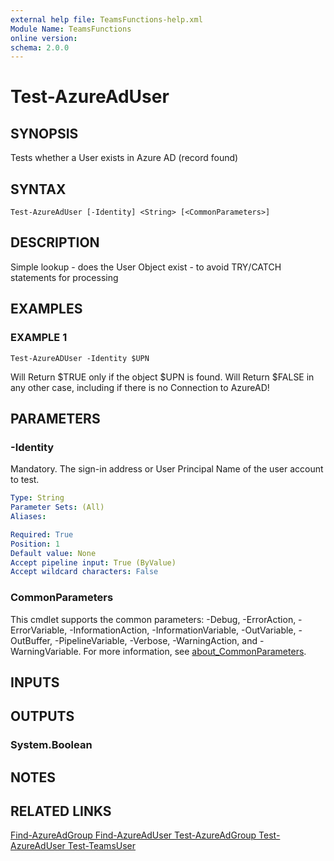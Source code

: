 ```yaml
---
external help file: TeamsFunctions-help.xml
Module Name: TeamsFunctions
online version:
schema: 2.0.0
---
```


# Test-AzureAdUser

## SYNOPSIS
Tests whether a User exists in Azure AD (record found)

## SYNTAX

```
Test-AzureAdUser [-Identity] <String> [<CommonParameters>]
```

## DESCRIPTION
Simple lookup - does the User Object exist - to avoid TRY/CATCH statements for processing

## EXAMPLES

### EXAMPLE 1
```
Test-AzureADUser -Identity $UPN
```

Will Return $TRUE only if the object $UPN is found.
Will Return $FALSE in any other case, including if there is no Connection to AzureAD!

## PARAMETERS

### -Identity
Mandatory.
The sign-in address or User Principal Name of the user account to test.

```yaml
Type: String
Parameter Sets: (All)
Aliases:

Required: True
Position: 1
Default value: None
Accept pipeline input: True (ByValue)
Accept wildcard characters: False
```

### CommonParameters
This cmdlet supports the common parameters: -Debug, -ErrorAction, -ErrorVariable, -InformationAction, -InformationVariable, -OutVariable, -OutBuffer, -PipelineVariable, -Verbose, -WarningAction, and -WarningVariable. For more information, see [about_CommonParameters](http://go.microsoft.com/fwlink/?LinkID=113216).

## INPUTS

## OUTPUTS

### System.Boolean
## NOTES

## RELATED LINKS

[Find-AzureAdGroup
Find-AzureAdUser
Test-AzureAdGroup
Test-AzureAdUser
Test-TeamsUser]()

